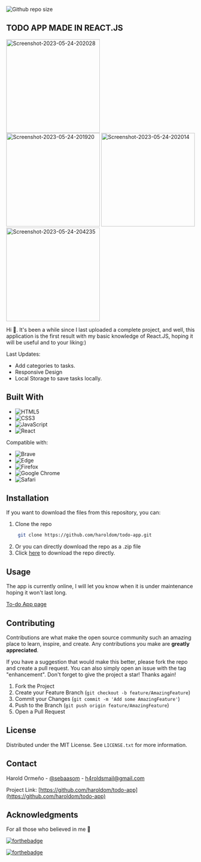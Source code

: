 
![Github repo size](https://img.shields.io/github/languages/code-size/haroldom/todo-app?style=for-the-badge)

## TODO APP MADE IN REACT.JS
<img src="https://i.ibb.co/Tvtc8FC/Screenshot-2023-05-24-202028.png" alt="Screenshot-2023-05-24-202028" style="display: inline-block; height: 250px; margin-right: 10px;" />   <img src="https://i.ibb.co/HNCXNYN/Screenshot-2023-05-24-201920.png" alt="Screenshot-2023-05-24-201920" style="display: inline-block; height: 250px;" />
<img src="https://i.ibb.co/SRKTxTv/Screenshot-2023-05-24-202014.png" alt="Screenshot-2023-05-24-202014" border="0" height="250px"/> <img src="https://i.ibb.co/ng173Zh/Screenshot-2023-05-24-204235.png" alt="Screenshot-2023-05-24-204235" border="0" height="250px"/>

Hi 👋. It's been a while since I last uploaded a complete project, and well, this application is the first result with my basic knowledge of React.JS, hoping it will be useful and to your liking:)

Last Updates:
* Add categories to tasks.
* Responsive Design
* Local Storage to save tasks locally.

## Built With
* ![HTML5](https://img.shields.io/badge/html5-%23E34F26.svg?style=for-the-badge&logo=html5&logoColor=white)
* ![CSS3](https://img.shields.io/badge/css3-%231572B6.svg?style=for-the-badge&logo=css3&logoColor=white)
* ![JavaScript](https://img.shields.io/badge/javascript-%23323330.svg?style=for-the-badge&logo=javascript&logoColor=%23F7DF1E)
* ![React](https://img.shields.io/badge/react-%2320232a.svg?style=for-the-badge&logo=react&logoColor=%2361DAFB)

Compatible with:
* ![Brave](https://img.shields.io/badge/Brave-FB542B?style=for-the-badge&logo=Brave&logoColor=white)
* ![Edge](https://img.shields.io/badge/Edge-0078D7?style=for-the-badge&logo=Microsoft-edge&logoColor=white)
* ![Firefox](https://img.shields.io/badge/Firefox-FF7139?style=for-the-badge&logo=Firefox-Browser&logoColor=white)
* ![Google Chrome](https://img.shields.io/badge/Google%20Chrome-4285F4?style=for-the-badge&logo=GoogleChrome&logoColor=white)
* ![Safari](https://img.shields.io/badge/Safari-000000?style=for-the-badge&logo=Safari&logoColor=white)

## Installation
If you want to download the files from this repository, you can:
1. Clone the repo
   ```sh
    git clone https://github.com/haroldom/todo-app.git
   ```
2. Or you can directly download the repo as a .zip file
3. Click [here](https://github.com/haroldom/todo-app/archive/refs/heads/gh-pages.zip) to download the repo directly.



## Usage
The app is currently online, I will let you know when it is under maintenance hoping it won't last long.

<a href="https://haroldom.github.io/todo-app/" target="_blank">To-do App page</a>


## Contributing

Contributions are what make the open source community such an amazing place to learn, inspire, and create. Any contributions you make are **greatly appreciated**.

If you have a suggestion that would make this better, please fork the repo and create a pull request. You can also simply open an issue with the tag "enhancement".
Don't forget to give the project a star! Thanks again!

1. Fork the Project
2. Create your Feature Branch (`git checkout -b feature/AmazingFeature`)
3. Commit your Changes (`git commit -m 'Add some AmazingFeature'`)
4. Push to the Branch (`git push origin feature/AmazingFeature`)
5. Open a Pull Request

## License
Distributed under the MIT License. See `LICENSE.txt` for more information.

## Contact

Harold Ormeño - [@sebaasom](https://twitter.com/sebaasom) - h4roldsmail@gmail.com

Project Link: [https://github.com/haroldom/todo-app](https://github.com/haroldom/todo-app)

## Acknowledgments
For all those who believed in me 🤍



[![forthebadge](https://forthebadge.com/images/badges/built-with-love.svg)](https://forthebadge.com)

[![forthebadge](https://forthebadge.com/images/badges/made-with-javascript.svg)](https://forthebadge.com)

